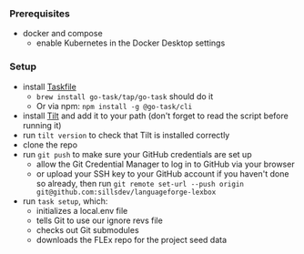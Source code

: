 ### Prerequisites
  * docker and compose
    * enable Kubernetes in the Docker Desktop settings

### Setup
  * install [Taskfile](https://taskfile.dev/installation/)
    * `brew install go-task/tap/go-task` should do it
    * Or via npm: `npm install -g @go-task/cli`
  * install [Tilt](https://docs.tilt.dev/) and add it to your path (don't forget to read the script before running it)
  * run `tilt version` to check that Tilt is installed correctly
  * clone the repo
  * run `git push` to make sure your GitHub credentials are set up
    * allow the Git Credential Manager to log in to GitHub via your browser
    * or upload your SSH key to your GitHub account if you haven't done so already, then run `git remote set-url --push origin git@github.com:sillsdev/languageforge-lexbox`
  * run `task setup`, which:
    * initializes a local.env file
    * tells Git to use our ignore revs file
    * checks out Git submodules
    * downloads the FLEx repo for the project seed data
